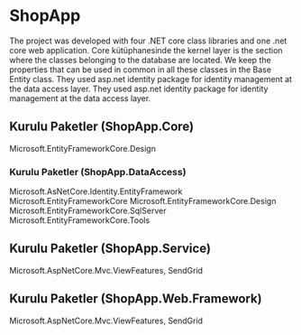 # ShopApp

The project was developed with four .NET core class libraries and one .net core web application. Core kütüphanesinde the kernel layer is the section where the classes belonging to the database are located. We keep the properties that can be used in common in all these classes in the Base Entity class. They used asp.net identity package for identity management at the data access layer. They used asp.net identity package for identity management at the data access layer.

## Kurulu Paketler (ShopApp.Core)
 Microsoft.EntityFrameworkCore.Design
 
### Kurulu Paketler (ShopApp.DataAccess)
 Microsoft.AsNetCore.Identity.EntityFramework
 Microsoft.EntityFrameworkCore
 Microsoft.EntityFrameworkCore.Design
 Microsoft.EntityFrameworkCore.SqlServer
 Microsoft.EntityFrameworkCore.Tools

## Kurulu Paketler (ShopApp.Service)
 Microsoft.AspNetCore.Mvc.ViewFeatures,
 SendGrid
 
 ## Kurulu Paketler (ShopApp.Web.Framework)
 Microsoft.AspNetCore.Mvc.ViewFeatures,
 SendGrid
